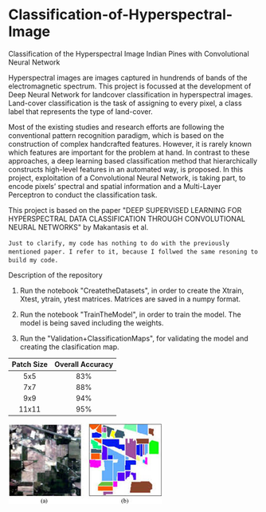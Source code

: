 # Classification-of-Hyperspectral-Image
Classification of the Hyperspectral Image Indian Pines with Convolutional Neural Network

Hyperspectral images are images captured in hundrends of bands of the electromagnetic spectrum. This project is focussed at the development of Deep Neural Network for landcover classification in hyperspectral images. Land-cover classification is the task of assigning to every pixel, a class label that represents the type of land-cover.

Most of the existing studies and research efforts are following the conventional pattern recognition paradigm, which is based on the construction of complex handcrafted features. However, it is rarely known which features are important for the problem at hand. In contrast to these approaches, a deep learning based classification method that hierarchically constructs high-level features in an automated way, is proposed. In this project, exploitation of a Convolutional Neural Network, is taking part, to encode pixels’ spectral and spatial information and a Multi-Layer Perceptron to conduct the classification task.

This project is based on the paper "DEEP SUPERVISED LEARNING FOR HYPERSPECTRAL DATA CLASSIFICATION
THROUGH CONVOLUTIONAL NEURAL NETWORKS" by Makantasis et al. 

`Just to clarify, my code has nothing to do with the previously mentioned paper. I refer to it, because I follwed the same resoning to build my code.`

Description of the repository

1) Run the notebook "CreatetheDatasets", in order to create the Xtrain, Xtest, ytrain, ytest matrices. Matrices are saved in a numpy format.

2) Run the notebook "TrainTheModel", in order to train the model. The model is being saved including the weights.

3) Run the "Validation+ClassificationMaps", for validating the model and creating the clasification map.


| Patch Size | Overall Accuracy |
|   :---:    | :---:            |
|   5x5      | 83%              |
|7x7         | 88%              |
| 9x9        | 94%              |
|11x11       | 95%              |


![indian_pines](/images/indian_pines.jpeg)
